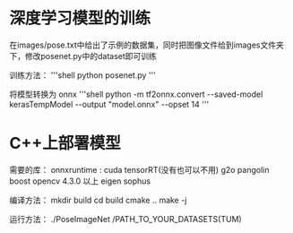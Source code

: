 # 深度学习模型的训练
在images/pose.txt中给出了示例的数据集，同时把图像文件给到images文件夹下，修改posenet.py中的dataset即可训练

训练方法：
'''shell
python posenet.py
'''

将模型转换为 onnx
'''shell
python -m tf2onnx.convert --saved-model kerasTempModel --output "model.onnx" --opset 14
'''
# C++上部署模型
需要的库：
onnxruntime : cuda tensorRT(没有也可以不用)
g2o
pangolin
boost
opencv 4.3.0 以上
eigen
sophus

编译方法：
mkdir build
cd build
cmake ..
make -j

运行方法：
./PoseImageNet /PATH_TO_YOUR_DATASETS(TUM)
